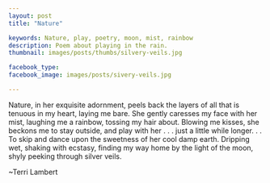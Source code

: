```yaml
---
layout: post
title: "Nature"

keywords: Nature, play, poetry, moon, mist, rainbow
description: Poem about playing in the rain.
thumbnail: images/posts/thumbs/silvery-veils.jpg

facebook_type:
facebook_image: images/posts/sivery-veils.jpg

---
```

Nature,
in her exquisite adornment,
peels  back the layers
of all that is tenuous in my heart,
laying me bare.
She gently caresses my face
with her mist,
laughing me a rainbow,
tossing my hair about.
Blowing me kisses,
she beckons me to stay outside,
and play with her . . .
just a little while longer. . .
To skip and dance
upon the sweetness
of her cool damp earth.
Dripping wet,
shaking with ecstasy,
finding my way home
by the light of the moon,
shyly peeking through silver veils.

~Terri Lambert
